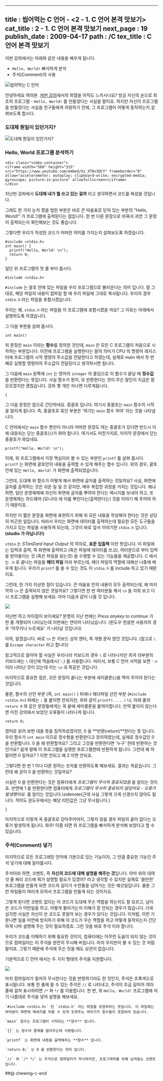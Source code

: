----------------
title : 씹어먹는 C 언어 - <2 - 1. C 언어 본격 맛보기>
cat_title : 2 - 1. C 언어 본격 맛보기
next_page : 19
publish_date : 2009-04-17
path : /C
tex_title : C 언어 본격 맛보기
--------------


이번 강좌에서는 아래와 같은 내용을 배우게 됩니다.

* `Hello, World!` 빠삭하게 분석
* 주석(Comment)의 사용


![씹어먹는 C 언어](/img/ChewingClogo.png)

안녕하세요 여러분. [저번 강의](http://itguru.tistory.com/entry/%EC%94%B9%EC%96%B4%EB%A8%B9%EB%8A%94-C-%EC%96%B8%EC%96%B4-1-C-%EC%96%B8%EC%96%B4%EA%B0%80-%EB%AD%90%EC%95%BC)에서의 희열을 아직도 느끼시나요? 방금 자신의 손으로 최초의 프로그램 - `Hello, World!` 를 만들었다는 사실을 말이죠. 하지만 자신이 프로그램을 만들었다는 사실을 친구들에게 자랑하기 전에, 그 프로그램이 어떻게 동작하는지 살펴보도록 합시다.

### 도대체 뭔일이 있던거지? 

![도대체 뭔일이 있던거지?](/img/whatjusthappened.png)

### Hello, World 프로그램 분석하기

```embed
<div class="video-container">
<iframe width="560" height="315" src="https://www.youtube.com/embed/Xz_XT8v3QCY" frameborder="0" allow="accelerometer; autoplay; clipboard-write; encrypted-media; gyroscope; picture-in-picture" allowfullscreen></iframe>
</div>
```

지난번 강좌에서 **도대체 내가 뭘 쓰고 있는 걸까** 라고 생각하면서 코드를 짜셨을 것입니다. 

그래도 한 가지 눈치 챘을 법한 부분은 바로 큰 따옴표로 닫혀 있는 부분의 "Hello, World!" 가 프로그램에 출력된다는 점입니다. 한 번 다른 문장으로 바꿔서 과연 그 문장이 출력되는지 확인해보는 것도 좋습니다. 

그렇다면 우리가 작성한 코드가 어떠한 의미를 가지는지 살펴보도록 하겠습니다. 

```cpp-formatted
#include <stdio.h>
int main() {
  printf("Hello, World! \n");
  return 0;
}
```

일단 위 프로그램의 첫 줄 부터 봅시다.

```cpp-formatted
#include <stdio.h>
```

`#include` 는 괄호 안에 있는 파일을 우리 프로그램으로 불러온다는 의미 입니다. 말 그대로, 해당 파일의 내용이 컴파일 할 때 우리 파일에 그대로 복사됩니다. 우리의 경우 `stdio.h` 라는 파일을 포함시켰습니다.

우리는 왜, `stdio.h` 라는 파일을 이 프로그램에 포함시켰을 까요? 그 이유는 아래에서 설명하도록 하겠습니다.

그 다음 부분을 살펴 봅시다.

```cpp-formatted
int main()
```

위 문장은 `main` 이라는 **함수**를 정의한 것인데, `main` 은 모든 C 프로그램이 처음으로 시작하는 부분입니다. 이전에 프로그램을 실행한다는 말의 의미가 CPU 의 명령어 레지스터에 프로그램의 시작 명령어 주소값을 전달한다고 하였는데, 실제로 main 에서 첫 번째로 실행할 명령어의 주소값이 전달된다고 생각하시면 됩니다. 

그 다음에 `main` 왼쪽에 `int` 는 영어의 `integer` 의 줄임으로 이 함수가 끝날 때 **정수값** 을 반환한다는 뜻입니다. 사실 함수가 뭔지, 또 반환한다는 것이 무슨 말인지 지금은 잘 모르겠지만 괜찮습니다. 강좌 몇 개만 지나면 다루게됩니다. 


```cpp-formatted
{
```

그 다음 문장은 참으로 간단하네요. 중괄호 입니다. 여기서 중괄호는 `main` 함수의 시작을 알리게 됩니다. 즉, 중괄호로 묶인 부분은 '여기는 `main` 함수 꺼야' 라는 것을 나타냅니다.

C 언어에서는 `main` 함수 뿐만이 아니라 어떠한 문장도 여는 중괄호가 있다면 반드시 이에 대응되는 닫는 중괄호(`}`)가 와야 합니다. 여기서도 마찬가지로, 마지막 문장에서 닫는 중괄호가 와있네요.

```cpp-formatted
printf("Hello, World! \n");
```

이제, 위 프로그램에서 가장 핵심이라 볼 수 있는 부분인 `printf` 를 살펴 봅시다. `printf` 는 화면에 괄호안의 내용을 출력할 수 있게 해주는 함수 입니다. 위의 경우, 괄호 안에 있는 `Hello, World!` 가 화면에 출력되었습니다.

그런데, 도대체 위 함수가 어떻게 해서 화면에 글자를 출력하는 것일까요? 사실, 화면에 글자를 출력하는 것은 쉬운 일 일 것 같지만, 매우 복잡한 과정을 거치는 것입니다. 왜냐하면, 일단 운영체제에 자신이 화면에 글자를 뿌려야 한다는 메시지를 보내야 하고, 또 운영체제는 하드웨어 (모니터) 에 이를 뿌린다는(출력한다는) 것을 이야기 해 주어야 하기 때문이죠.

하지만 이 짧은 문장을 화면에 표현하기 위해 위 모든 내용을 작성해야 한다는 것은 상당히 피곤한 일입니다. 따라서 우리는 화면에 데이터를 출력하는데 필요한 모든 도구들을 가지고 있는 파일을 사용하게 되는데, 그것이 바로 앞서 이야기한 `stdio.h` 입니다. **(studio 가 아닙니다!)**

`stdio` 는 *STanDard Input Output* 의 약자로, **표준 입출력** 이란 뜻입니다. 이 파일에는 입력과 출력, 즉 화면에 출력하고 (혹은 파일에 데이터를 쓰고), 여러분으로 부터 입력을 받아들이는 것 (혹은 파일을 읽는것) 을 수행할 수 있는 기능들을 제공합니다. C 에서는 `.h` 로 끝나는 파일을 **헤더 파일** 이라 부르는데, 헤더 파일의 역할에 대해선 나중에 배우게 됩니다. 우리가 `printf` 를 쓸 수 있는 것도 이 `stdio.h` 를 include 하고 있기 때문이죠.

그런데, 한 가지 이상한 점이 있습니다. 큰 따옴표 안의 내용이 모두 출력되는데, 왜 마지막의 `\n` 은 출력되지 않은 것일까요? 그렇다면 한 번 여러분들 께서 `\n` 을 지워 보고 다시 프로그램을 실행해 보세요. 아마 다음과 같이 나올 것 입니다.

![](http://img1.daumcdn.net/thumb/R1920x0/?fname=http%3A%2F%2Fcfile1.uf.tistory.com%2Fimage%2F207B991A49E9735F64CC19)

지난번 하고 차이점이 보이세요? 분명히 지난 번에는 *Press anykey to continue* 가 한 줄 개행되어 나타났는데 이번에는 연이어 나타났습니다. (윈도우 한글판 사용자의 경우 '아무키나 누르세요' 가 나타날 것입니다)

아하, 알겠습니다. 바로 `\n` 은 키보드 상의 엔터, 즉 개행 문자 였던 것입니다. (참고로 `\` 를 `Escape character` 라고 합니다)

참고적으로 알아야 할 사실은 우리나라 키보드의 경우 `\` 로 나타나지만 외국 대부분의 키보드에는 `\` 대신에 역슬래시(＼) 를 사용합니다. 따라서, 보통 C 언어 서적을 보면 `＼n` 이라 나타난 것이 있는데 이는 `\n` 과 똑같은 것입니다.

마지막으로 중요한 점은, 모든 문장이 끝나는 부분에 세미콜론(;)을 찍어 주어야 된다는 것입니다. 

물론, 함수의 선언 부분 (즉, `int main()` ) 뒤에나 헤더파일 선언 부분 (`#include <stdio.h>`) 뒤에는 `;` 을 붙이면 안되지만, 위와 같이 `printf(.....)` 나, 아래 줄의 `return 0` 와 같은 문장들에게는 꼭 끝에 세미콜론을 붙여아합니다. 만약 붙이지 않는다면 이전 강의에서 보았던 오류들이 나타나게 됩니다.

```cpp-formatted
return 0;
```

영어로 읽어 보면 대충 뜻을 짐작하셨겠지만, 0 을 **반환(return)**한다는 뜻 입니다. 우리 함수가 `int main` 이므로 정수형을 반환한다고 정의하였는데, 실제로 정수값인 0 을 반환합니다. 0 을 왜 반환할까요? 그리고 그것을 반환한다면 '누구' 한테 반환하는 것인가요? 쉽게 말해 이 프로그램을 실행한 프로그램한테 반환하게 됩니다. 그런데 왜 하필이면 0 일까요? 1 이면 안되고 왜 2 이면 안되죠.

그렇다면 한 번 1 이나 다른 원하는 숫자를 반환하도록 해보세요. 결과는 똑같습니다. 그런데 왜 굳이 0 을 반환하는 것일까요?

사실은 0 을 반환한다는 것은 컴퓨터에게 *프로그램이 무사히 종료되었음* 을 알리는 것이죠. 반면에 1 을 반환한다면 컴퓨터에게 *프로그램이 무사히 종료되지 않았어요 - 오류가 발생했어요.* 를 알리는 것입니다.\sidenote{근데 사실 그렇게 크게 신경쓰지 않아도 됩니다. 적어도 윈도우에서는 해당 리턴값은 그냥 무시됩니다.}

```cpp-formatted
}
```

마지막으로 이렇게 꼭 중괄호로 닫아주어야지, 그렇지 않을 경우 파일의 끝이 없다는 오류가 발생하게 됩니다. 와우! 이쯤 되면 위 프로그램을 빠삭하게 분석해 보았다고 할 수 있습니다.

### 주석(Comment) 넣기

마지막으로 모든 프로그래밍 언어에 기본으로 있는 기능이자, 그 만큼 중요한 기능인 주석 넣기에 대해 알아봅시다.

주석이라 하면, 코멘트, 즉 **자신의 코드에 대해 설명을 해주는 것**입니다. 아마 위의 대여섯 줄 짜리 코드에 뭐가 설명할 필요가 있겠어? 라고 생각할 수 있지만 실제로 '쓸만한' 프로그램을 만들게 되면 코드의 길이가 수천줄을 넘어가는 것은 예삿일입니다. 물론 그런 파일들이 여러개 모여서 프로그램을 만들게 되는 것이지요.

그렇게 된다면 코멘트 없이는 이 코드가 도대체 무슨 역할을 하는지도 잘 모르고, 남이 쓴 코드가 어떤일을 하고, 어떻게 돌아가는지 이해가 잘 안되는 경우가 많습니다. 더욱 심각한 사실은 자신이 쓴 코드도 못알아 보는 경우가 있다는 것입니다. 이처럼, 이런 기분나쁜 일을 미연에 방지하기 위해 이 코드가 무슨 역할을 하고 어떻게 동작되는지 간단하게 나마 설명해 주는 것이 필요하겠죠. 그런 것을 바로 주석 이라 합니다.

우리가 코드를 이해하기 위해 필요한 것이지, 컴퓨터에는 아무런 도움이 되지 않는 것이므로 컴파일러는 이 주석을 완전히 무시해 버립니다. 마치 우리만이 볼 수 있는 것 처럼 말이죠. 그렇기 때문에 주석에 무슨 짓을 해도 상관이 없습니다.

기본적으로 C 언어 에서는 두 가지 형태의 주석을 지원합니다.

![](http://img1.daumcdn.net/thumb/R1920x0/?fname=http%3A%2F%2Fcfile25.uf.tistory.com%2Fimage%2F1728BF0C49EE1719061C9D)

마치 컴파일러가 철저히 무시한다는 것을 반영하기라도 한 것인지, 주석은 초록색으로 표시됩니다. 보통 한 줄에 쓸 수 있는 주석은 `//` 로 나타내고, 주석이 조금 길어저 여러 줄에 걸쳐 표시하려면 `/*` 와 `*/` 를 이용합니다. 한 번, 위 `Hello, World!` 프로그램에 자기 나름대로 주석을 넣어 설명을 해보세요.

```lec-summary
`#include <stdio.h>` 란 `stdio.h` 라는 파일을 포함하라는 뜻입니다. 이 파일에는 여러분이 화면에 메세지를 띄울 수 있게 도와주는 여러가지 함수들이 포함되어 있습니다.

`main` 함수는 프로그램이 시작되는 **함수** 입니다.

`{}` 는 함수의 몸체를 알려주는데 사용됩니다.

`printf` 는 화면에 내용을 출력해주는 **함수** 입니다.

`return 0;` 는 0 을 반환한다는 의미 입니다.

`//` 와 `/* */` 는 주석으로 컴파일러가 무시하지만, 프로그래머를 위해 남겨놓는 코멘트 입니다.
```

##@ chewing-c-end